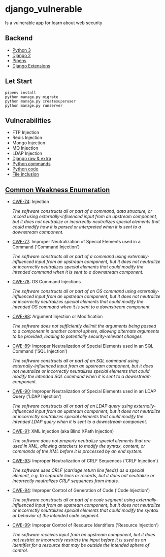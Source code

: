 # django_vulnerable
Is a vulnerable app for learn about web security

## Backend
* [Python 3](https://www.python.org)
* [Django 2](https://www.djangoproject.com)
* [Pipenv](https://docs.pipenv.org)
* [Django Extensions](https://github.com/django-extensions/django-extensions)

## Let Start
```
pipenv install
python manage.py migrate
python manage.py createsuperuser
python manage.py runserver
```

## Vulnerabilities
+ FTP Injection
+ Redis Injection
+ Mongo Injection
+ MQ Injection
+ LDAP Injection
+ [Django raw & extra](vulnerable/views/sql_injection.py)
+ [Python commands](vulnerable/views/commands.py)
+ [Python code](vulnerable/views/code.py)
+ [File inclusion](vulnerable/views/views.py)


## [Common Weakness Enumeration](http://cwe.mitre.org/index.html)

- [CWE-74](http://cwe.mitre.org/data/definitions/74.html):
  Injection

  _The software constructs all or part of a command, data structure,
  or record using externally-influenced input from an upstream component,
  but it does not neutralize or incorrectly neutralizes
  special elements that could modify how it is parsed or
  interpreted when it is sent to a downstream component._

- [CWE-77](http://cwe.mitre.org/data/definitions/77.html):
  Improper Neutralization of Special Elements used in a Command ('Command Injection')

  _The software constructs all or part of a command using
  externally-influenced input from an upstream component,
  but it does not neutralize or incorrectly neutralizes
  special elements that could modify the intended command
  when it is sent to a downstream component._

- [CWE-78](http://cwe.mitre.org/data/definitions/78.html):
  OS Command Injections

  _The software constructs all or part of an OS command using
  externally-influenced input from an upstream component,
  but it does not neutralize or incorrectly neutralizes
  special elements that could modify the intended OS command
  when it is sent to a downstream component._

- [CWE-88](http://cwe.mitre.org/data/definitions/88.html):
  Argument Injection or Modification

  _The software does not sufficiently delimit the arguments
  being passed to a component in another control sphere,
  allowing alternate arguments to be provided,
  leading to potentially security-relevant changes_

- [CWE-89](http://cwe.mitre.org/data/definitions/91.html):
  Improper Neutralization of Special Elements used in an SQL Command ('SQL Injection')

  _The software constructs all or part of an SQL command using
  externally-influenced input from an upstream component,
  but it does not neutralize or incorrectly neutralizes
  special elements that could modify the intended SQL command
  when it is sent to a downstream component._

- [CWE-90](http://cwe.mitre.org/data/definitions/90.html):
  Improper Neutralization of Special Elements used in an LDAP Query ('LDAP Injection')

  _The software constructs all or part of an LDAP query using
  externally-influenced input from an upstream component,
  but it does not neutralize or incorrectly neutralizes
  special elements that could modify the intended LDAP query
  when it is sent to a downstream component._

- [CWE-91](http://cwe.mitre.org/data/definitions/91.html):
  XML Injection (aka Blind XPath Injection)

  _The software does not properly neutralize special elements
  that are used in XML, allowing attackers to modify the syntax,
  content, or commands of the XML before it is processed by an end system._

- [CWE-93](http://cwe.mitre.org/data/definitions/93.html):
  Improper Neutralization of CRLF Sequences ('CRLF Injection')

  _The software uses CRLF (carriage return line feeds)
  as a special element, e.g. to separate lines or records,
  but it does not neutralize or incorrectly neutralizes
  CRLF sequences from inputs._

- [CWE-94](http://cwe.mitre.org/data/definitions/94.html):
  Improper Control of Generation of Code ('Code Injection')

  _The software constructs all or part of a code segment using
  externally-influenced input from an upstream component,
  but it does not neutralize or incorrectly neutralizes
  special elements that could modify the syntax or
  behavior of the intended code segment._

- [CWE-99](http://cwe.mitre.org/data/definitions/99.html):
  Improper Control of Resource Identifiers ('Resource Injection')

  _The software receives input from an upstream component,
  but it does not restrict or incorrectly restricts the input
  before it is used as an identifier for a resource that
  may be outside the intended sphere of control._
